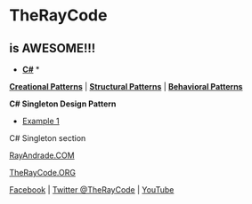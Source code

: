 # TheRayCode
## is AWESOME!!!

* **[C#](../README.md)** * 

**[Creational Patterns](../README.md)** | **[Structural Patterns](../Structural/README.md)** | **[Behavioral Patterns](./Behavioral/README.md)**

**C# Singleton Design Pattern**

 * [Example 1](/SN1/README.md)


C# Singleton section

[RayAndrade.COM](https://www.RayAndrade.com)

[TheRayCode.ORG](https://www.TheRayCode.org)

[Facebook](https://www.facebook.com/TheRayCode/) | [Twitter @TheRayCode](https://www.twitter.com/TheRayCode/) | [YouTube](https://www.youtube.com/AndradeRay/)


